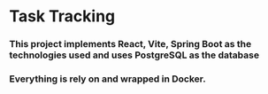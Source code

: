 # Task Tracking 
### This project implements React, Vite, Spring Boot as the technologies used and uses PostgreSQL as the database
### Everything is rely on and wrapped in Docker.
